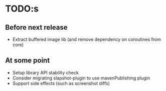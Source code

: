 # TODO:s

## Before next release
* Extract buffered image lib (and remove dependency on coroutines from core)

## At some point
* Setup library API stability check
* Consider migrating slapshot-plugin to use mavenPublishing plugin
* Support side effects (such as screenshot diffs)